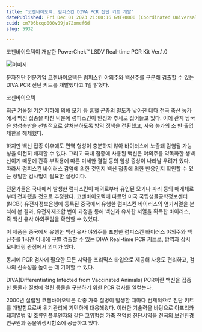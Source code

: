 ```yaml
---
title: "코젠바이오텍, 럼피스킨 DIVA PCR 진단 키트 개발"
datePublished: Fri Dec 01 2023 21:00:16 GMT+0000 (Coordinated Universal Time)
cuid: cm706bcqo000v09ju72xmef6d
slug: 5932

---
```



코젠바이오텍이 개발한 PowerChek™ LSDV Real-time PCR Kit Ver.1.0

![이미지](https://cdn.hashnode.com/res/hashnode/image/upload/v1739259692420/2544907b-83ff-4c59-8b5c-b2770e7bf3f1.jpeg)

분자진단 전문기업 코젠바이오텍은 럼피스킨 야외주와 백신주를 구분해 검출할 수 있는 DIVA PCR 진단 키트를 개발했다고 1일 밝혔다.

코젠바이오텍

최근 겨울철 기온 저하에 의해 모기 등 흡혈 곤충의 밀도가 낮아진 데다 전국 축산 농가에서 백신 접종을 마친 덕분에 럼피스킨이 안정화 추세로 접어들고 있다. 이에 관계 당국은 양성축만을 선별적으로 살처분하도록 방역 정책을 전환했고, 사육 농가의 소 반·출입 제한을 해제했다.

하지만 백신 접종 이후에도 면역 형성이 충분하지 않아 바이러스에 노출돼 감염될 가능성을 여전히 배제할 수 없다. 그리고 국내 접종에 사용된 백신은 야외주를 약독화한 생백신이기 때문에 간혹 부작용에 따른 미세한 결절 등의 임상 증상이 나타날 우려가 있다. 따라서 럼피스킨 바이러스 감염에 의한 것인지 백신 접종에 의한 반응인지 확인할 수 있는 정밀한 검사법이 필요한 실정이다.

전문가들은 국내에서 발생한 럼피스킨이 해외로부터 유입된 모기나 파리 등의 매개체로부터 전파됐을 것으로 추정한다. 코젠바이오텍에 따르면 미국 국립생물공학정보센터(NCBI) 유전자정보은행에 등록된 중국에서 유행한 럼피스킨 바이러스의 염기서열을 분석해 본 결과, 유전자재조합 변이 과정을 통해 백신과 유사한 서열을 획득한 바이러스, 즉 백신 유사 야외주임을 확인할 수 있었다.

이 제품은 중국에서 유행한 백신 유사 야외주를 포함한 럼피스킨 바이러스 야외주와 백신주를 1시간 이내에 구별 검출할 수 있는 DIVA Real-time PCR 키트로, 방역과 상시 모니터링 관점에서 의미가 있다.

동시에 PCR 검사에 필요한 모든 시약을 프리믹스 타입으로 제공해 사용도 편리하고, 검사의 신속성을 높이는 데 기여할 수 있다.

DIVA(Differentiating Infected from Vaccinated Animals) PCR이란 백신을 접종한 동물과 질병에 걸린 동물을 구분하기 위한 PCR 검사를 일컫는다.

2000년 설립된 코젠바이오텍은 각종 가축 질병이 발생할 때마다 선제적으로 진단 키트를 개발함으로써 위기관리에 기민하게 대응해왔다. 이러한 기술력을 바탕으로 아프리카돼지열병 및 조류인플루엔자와 같은 고위험성 가축 전염병 진단시약을 전국의 보건환경연구원과 동물위생시험소에 공급하고 있다.